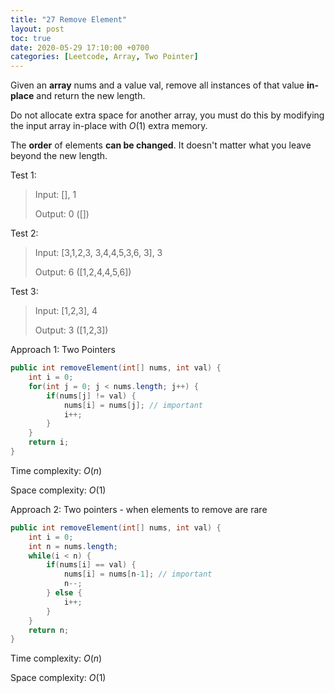 ```yaml
---
title: "27 Remove Element"
layout: post
toc: true
date: 2020-05-29 17:10:00 +0700
categories: [Leetcode, Array, Two Pointer]
---
```


Given an **array** nums and a value val, remove all instances of that value **in-place** and return the new length.

Do not allocate extra space for another array, you must do this by modifying the input array in-place with $O(1)$ extra memory.

The **order** of elements **can be changed**. It doesn't matter what you leave beyond the new length.



Test 1:

> Input: [], 1
>
> Output: 0 ([])



Test 2:

> Input: [3,1,2,3, 3,4,4,5,3,6, 3], 3
>
> Output: 6 ([1,2,4,4,5,6])



Test 3:

> Input: [1,2,3], 4
>
> Output: 3 ([1,2,3])



Approach 1: Two Pointers

```java
public int removeElement(int[] nums, int val) {
    int i = 0;
    for(int j = 0; j < nums.length; j++) {
        if(nums[j] != val) {
            nums[i] = nums[j]; // important
            i++;
        }
    }
    return i;
}
```

Time complexity: $O(n)$

Space complexity: $O(1)$



Approach 2: Two pointers - when elements to remove are rare 

```java
public int removeElement(int[] nums, int val) {
    int i = 0;
    int n = nums.length;
    while(i < n) {
        if(nums[i] == val) {
            nums[i] = nums[n-1]; // important
            n--;
        } else {
            i++;
        }
    }
    return n;
}
```

Time complexity: $O(n)$

Space complexity: $O(1)$

